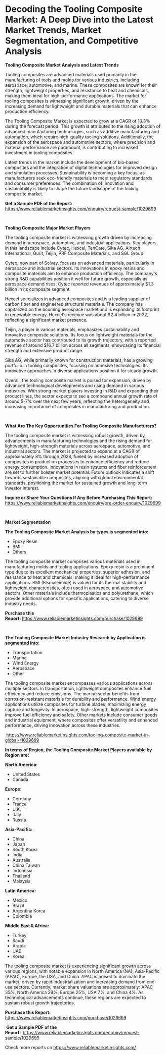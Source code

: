 <p><h1>Decoding the Tooling Composite Market: A Deep Dive into the Latest Market Trends, Market Segmentation, and Competitive Analysis</h1></p><p><strong>Tooling Composite Market Analysis and Latest Trends</strong></p>
<p><p>Tooling composites are advanced materials used primarily in the manufacturing of tools and molds for various industries, including aerospace, automotive, and marine. These composites are known for their strength, lightweight properties, and resistance to heat and chemicals, making them ideal for high-performance applications. The market for tooling composites is witnessing significant growth, driven by the increasing demand for lightweight and durable materials that can enhance production efficiency.</p><p>The Tooling Composite Market is expected to grow at a CAGR of 13.3% during the forecast period. This growth is attributed to the rising adoption of advanced manufacturing technologies, such as additive manufacturing and automation, which require high-quality tooling solutions. Additionally, the expansion of the aerospace and automotive sectors, where precision and material performance are paramount, is contributing to increased investment in tooling composites.</p><p>Latest trends in the market include the development of bio-based composites and the integration of digital technologies for improved design and simulation processes. Sustainability is becoming a key focus, as manufacturers seek eco-friendly materials to meet regulatory standards and consumer preferences. The combination of innovation and sustainability is likely to shape the future landscape of the tooling composite market.</p></p>
<p><strong>Get a Sample PDF of the Report:&nbsp;</strong> <a href="https://www.reliablemarketinsights.com/enquiry/request-sample/1029699?utm_campaign=3443&utm_medium=2&utm_source=Github&utm_content=ia&utm_term=21032025&utm_id=tooling-composite">https://www.reliablemarketinsights.com/enquiry/request-sample/1029699</a></p>
<p>&nbsp;</p>
<p><strong>Tooling Composite Major Market Players</strong></p>
<p><p>The tooling composite market is witnessing growth driven by increasing demand in aerospace, automotive, and industrial applications. Key players in this landscape include Cytec, Hexcel, TenCate, Sika AG, Airtech International, Gurit, Teijin, PRF Composite Materials, and SGL Group.</p><p>Cytec, now part of Solvay, focuses on advanced materials, particularly in aerospace and industrial sectors. Its innovations in epoxy resins and composite materials aim to enhance production efficiency. The company's strong R&D capabilities position it well for future growth, especially as aerospace demand rises. Cytec reported revenues of approximately $1.3 billion in its composite segment.</p><p>Hexcel specializes in advanced composites and is a leading supplier of carbon fiber and engineered structural materials. The company has capitalized on the booming aerospace market and is expanding its footprint in renewable energy. Hexcel's revenue was about $2.4 billion in 2022, reflecting a significant market presence.</p><p>Teijin, a player in various materials, emphasizes sustainability and innovative composite solutions. Its focus on lightweight materials for the automotive sector has contributed to its growth trajectory, with a reported revenue of around $16.7 billion across all segments, showcasing its financial strength and extensive product range.</p><p>Sika AG, while primarily known for construction materials, has a growing portfolio in tooling composites, focusing on adhesive technologies. Its innovative approaches in diverse applications position it for steady growth.</p><p>Overall, the tooling composite market is poised for expansion, driven by advanced technological developments and rising demand in various industries. With strong market players investing in R&D and expanding their product lines, the sector expects to see a compound annual growth rate of around 5-7% over the next few years, reflecting the heterogeneity and increasing importance of composites in manufacturing and production.</p></p>
<p>&nbsp;</p>
<p><strong>What Are The Key Opportunities For Tooling Composite Manufacturers?</strong></p>
<p><p>The tooling composite market is witnessing robust growth, driven by advancements in manufacturing technologies and the rising demand for lightweight, high-strength materials across aerospace, automotive, and industrial sectors. The market is projected to expand at a CAGR of approximately 8% through 2028, fueled by increased adoption of composites in production processes to enhance efficiency and reduce energy consumption. Innovations in resin systems and fiber reinforcement are set to further bolster market potential. Future outlook indicates a shift towards sustainable composites, aligning with global environmental standards, positioning the market for sustained growth and long-term investor interest.</p></p>
<p><strong>Inquire or Share Your Questions If Any Before Purchasing This Report:</strong> <a href="https://www.reliablemarketinsights.com/enquiry/pre-order-enquiry/1029699?utm_campaign=3443&utm_medium=2&utm_source=Github&utm_content=ia&utm_term=21032025&utm_id=tooling-composite">https://www.reliablemarketinsights.com/enquiry/pre-order-enquiry/1029699</a></p>
<p>&nbsp;</p>
<p><strong>Market Segmentation</strong></p>
<p><strong>The Tooling Composite Market Analysis by types is segmented into:</strong></p>
<p><ul><li>Epoxy Resin</li><li>BMI</li><li>Others</li></ul></p>
<p><p>The tooling composite market comprises various materials used in manufacturing molds and tooling applications. Epoxy resin is a prominent type due to its excellent mechanical properties, superior adhesion, and resistance to heat and chemicals, making it ideal for high-performance applications. BMI (Bismaleimide) is valued for its thermal stability and lightweight characteristics, often used in aerospace and automotive sectors. Other materials include thermoplastics and polyurethane, which provide additional options for specific applications, catering to diverse industry needs.</p></p>
<p><strong>Purchase this Report:&nbsp;</strong><a href="https://www.reliablemarketinsights.com/purchase/1029699?utm_campaign=3443&utm_medium=2&utm_source=Github&utm_content=ia&utm_term=21032025&utm_id=tooling-composite">https://www.reliablemarketinsights.com/purchase/1029699</a></p>
<p>&nbsp;</p>
<p><strong>The Tooling Composite Market Industry Research by Application is segmented into:</strong></p>
<p><ul><li>Transportation</li><li>Marine</li><li>Wind Energy</li><li>Aerospace</li><li>Other</li></ul></p>
<p><p>The tooling composite market encompasses various applications across multiple sectors. In transportation, lightweight composites enhance fuel efficiency and reduce emissions. The marine sector benefits from corrosion-resistant materials for durability and performance. Wind energy applications utilize composites for turbine blades, maximizing energy capture and longevity. In aerospace, high-strength, lightweight composites improve fuel efficiency and safety. Other markets include consumer goods and industrial equipment, where composites offer versatility and enhanced performance, driving innovation across these industries.</p></p>
<p><a href="https://www.reliablemarketinsights.com/tooling-composite-market-in-global-r1029699?utm_campaign=3443&utm_medium=2&utm_source=Github&utm_content=ia&utm_term=21032025&utm_id=tooling-composite">&nbsp;https://www.reliablemarketinsights.com/tooling-composite-market-in-global-r1029699</a></p>
<p><strong>In terms of Region, the Tooling Composite Market Players available by Region are:</strong></p>
<p>
    <p> <strong> North America: </strong>
        <ul>
            <li>United States</li>
            <li>Canada</li>
        </ul>
        </p> 
    <p> <strong> Europe: </strong>
        <ul>
            <li>Germany</li>
            <li>France</li>
            <li>U.K.</li>
            <li>Italy</li>
            <li>Russia</li>
        </ul>
        </p> 
    <p> <strong> Asia-Pacific: </strong>
        <ul>
            <li>China</li>
            <li>Japan</li>
            <li>South Korea</li>
            <li>India</li>
            <li>Australia</li>
            <li>China Taiwan</li>
            <li>Indonesia</li>
            <li>Thailand</li>
            <li>Malaysia</li>
        </ul>
        </p> 
    <p> <strong> Latin America: </strong>
        <ul>
            <li>Mexico</li>
            <li>Brazil</li>
            <li>Argentina Korea</li>
            <li>Colombia</li>
        </ul>
        </p> 
    <p> <strong> Middle East & Africa: </strong>
        <ul>
            <li>Turkey</li>
            <li>Saudi</li>
            <li>Arabia</li>
            <li>UAE</li>
            <li>Korea</li>
        </ul>
    </p>
    </p>
<p><p>The tooling composite market is experiencing significant growth across various regions, with notable expansion in North America (NA), Asia-Pacific (APAC), Europe, the USA, and China. APAC is poised to dominate the market, driven by rapid industrialization and increasing demand from end-use sectors. Currently, market share valuations are approximately: APAC 35%, North America 29%, Europe 25%, USA 7%, and China 4%. As technological advancements continue, these regions are expected to sustain robust growth trajectories.</p></p>
<p><strong>Purchase this Report: </strong><a href="https://www.reliablemarketinsights.com/purchase/1029699?utm_campaign=3443&utm_medium=2&utm_source=Github&utm_content=ia&utm_term=21032025&utm_id=tooling-composite">https://www.reliablemarketinsights.com/purchase/1029699</a></p>
<p>&nbsp;<strong>Get a Sample PDF of the Report:&nbsp;&nbsp;</strong><a href="https://www.reliablemarketinsights.com/enquiry/request-sample/1029699?utm_campaign=3443&utm_medium=2&utm_source=Github&utm_content=ia&utm_term=21032025&utm_id=tooling-composite">https://www.reliablemarketinsights.com/enquiry/request-sample/1029699</a></p>
<p><strong></strong></p>
<p>Check more reports on <a href="https://www.reliablemarketinsights.com/?utm_campaign=3443&utm_medium=2&utm_source=Github&utm_content=ia&utm_term=21032025&utm_id=tooling-composite">https://www.reliablemarketinsights.com/</a></p>
